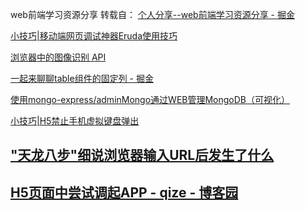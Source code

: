 web前端学习资源分享
转载自：
[个人分享--web前端学习资源分享 - 掘金](https://link.zhihu.com/?target=https%3A//juejin.im/post/5a0c1956f265da430a501f51%23comment)

[小技巧|移动端网页调试神器Eruda使用技巧](https://link.zhihu.com/?target=https%3A//blog.dunizb.com/2017/10/16/erdua/)

[浏览器中的图像识别 API](https://link.zhihu.com/?target=https%3A//qiutc.me/post/shape-detection-api.html)

[一起来聊聊table组件的固定列 - 掘金](https://link.zhihu.com/?target=https%3A//juejin.im/post/5a40564e6fb9a0450909bb21)

[使用mongo-express/adminMongo通过WEB管理MongoDB（可视化）](https://link.zhihu.com/?target=https%3A//www.jianshu.com/p/b6ea35eb4762)

[小技巧|H5禁止手机虚拟键盘弹出](https://link.zhihu.com/?target=https%3A//blog.dunizb.com/2017/09/24/disable-the-phone-virtual-keyboard-up/)

## ["天龙八步"细说浏览器输入URL后发生了什么](https://zhuanlan.zhihu.com/p/32370763?utm_source=wechat_session&amp;utm_medium=social)

## [H5页面中尝试调起APP - qize - 博客园](https://link.zhihu.com/?target=http%3A//www.cnblogs.com/zqzjs/p/7504236.html)

